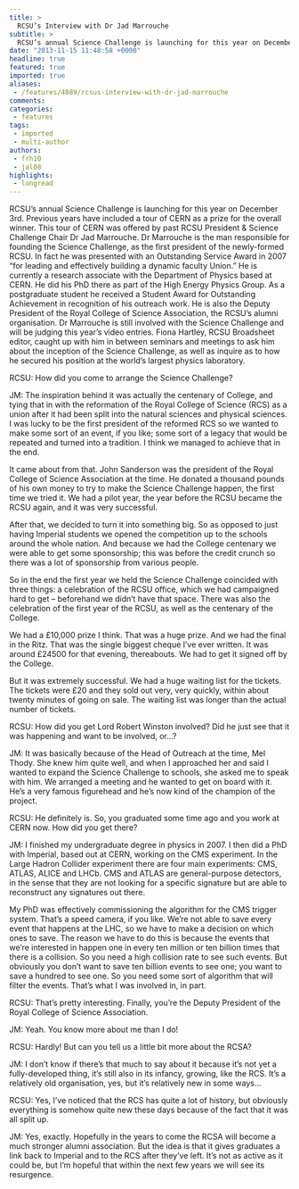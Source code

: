 ```yaml
---
title: >
  RCSU’s Interview with Dr Jad Marrouche
subtitle: >
  RCSU’s annual Science Challenge is launching for this year on December 3rd. Previous years have included a tour of CERN as a prize for the overall winner. This tour of CERN was offered by past RCSU President & Science Challenge Chair Dr Jad Marrouche.
date: "2013-11-15 11:48:58 +0000"
headline: true
featured: true
imported: true
aliases:
 - /features/4089/rcsus-interview-with-dr-jad-marrouche
comments:
categories:
 - features
tags:
 - imported
 - multi-author
authors:
 - frh10
 - jal08
highlights:
 - longread
---
```


RCSU’s annual Science Challenge is launching for this year on December 3rd. Previous years have included a tour of CERN as a prize for the overall winner. This tour of CERN was offered by past RCSU President & Science Challenge Chair Dr Jad Marrouche.
 Dr Marrouche is the man responsible for founding the Science Challenge, as the first president of the newly-formed RCSU. In fact he was presented with an Outstanding Service Award in 2007 “for leading and effectively building a dynamic faculty Union.” He is currently a research associate with the Department of Physics based at CERN. He did his PhD there as part of the High Energy Physics Group. As a postgraduate student he received a Student Award for Outstanding Achievement in recognition of his outreach work. He is also the Deputy President of the Royal College of Science Association, the RCSU’s alumni organisation.
 Dr Marrouche is still involved with the Science Challenge and will be judging this year’s video entries. Fiona Hartley, RCSU Broadsheet editor, caught up with him in between seminars and meetings to ask him about the inception of the Science Challenge, as well as inquire as to how he secured his position at the world’s largest physics laboratory.

RCSU: How did you come to arrange the Science Challenge?

JM: The inspiration behind it was actually the centenary of College, and tying that in with the reformation of the Royal College of Science (RCS) as a union after it had been split into the natural sciences and physical sciences. I was lucky to be the first president of the reformed RCS so we wanted to make some sort of an event, if you like; some sort of a legacy that would be repeated and turned into a tradition. I think we managed to achieve that in the end.

It came about from that. John Sanderson was the president of the Royal College of Science Association at the time. He donated a thousand pounds of his own money to try to make the Science Challenge happen, the first time we tried it. We had a pilot year, the year before the RCSU became the RCSU again, and it was very successful.

After that, we decided to turn it into something big. So as opposed to just having Imperial students we opened the competition up to the schools around the whole nation. And because we had the College centenary we were able to get some sponsorship; this was before the credit crunch so there was a lot of sponsorship from various people.

So in the end the first year we held the Science Challenge coincided with three things: a celebration of the RCSU office, which we had campaigned hard to get – beforehand we didn’t have that space. There was also the celebration of the first year of the RCSU, as well as the centenary of the College.

We had a £10,000 prize I think. That was a huge prize. And we had the final in the Ritz. That was the single biggest cheque I’ve ever written. It was around £24500 for that evening, thereabouts. We had to get it signed off by the College.

But it was extremely successful. We had a huge waiting list for the tickets. The tickets were £20 and they sold out very, very quickly, within about twenty minutes of going on sale. The waiting list was longer than the actual number of tickets.

RCSU: How did you get Lord Robert Winston involved? Did he just see that it was happening and want to be involved, or…?

JM: It was basically because of the Head of Outreach at the time, Mel Thody. She knew him quite well, and when I approached her and said I wanted to expand the Science Challenge to schools, she asked me to speak with him. We arranged a meeting and he wanted to get on board with it. He’s a very famous figurehead and he’s now kind of the champion of the project.

RCSU: He definitely is. So, you graduated some time ago and you work at CERN now. How did you get there?

JM: I finished my undergraduate degree in physics in 2007. I then did a PhD with Imperial, based out at CERN, working on the CMS experiment. In the Large Hadron Collider experiment there are four main experiments: CMS, ATLAS, ALICE and LHCb. CMS and ATLAS are general-purpose detectors, in the sense that they are not looking for a specific signature but are able to reconstruct any signatures out there.

My PhD was effectively commissioning the algorithm for the CMS trigger system. That’s a speed camera, if you like. We’re not able to save every event that happens at the LHC, so we have to make a decision on which ones to save. The reason we have to do this is because the events that we’re interested in happen one in every ten million or ten billion times that there is a collision. So you need a high collision rate to see such events.
 But obviously you don’t want to save ten billion events to see one; you want to save a hundred to see one. So you need some sort of algorithm that will filter the events. That’s what I was involved in, in part.

RCSU: That’s pretty interesting. Finally, you’re the Deputy President of the Royal College of Science Association.

JM: Yeah. You know more about me than I do!

RCSU: Hardly! But can you tell us a little bit more about the RCSA?

JM: I don’t know if there’s that much to say about it because it’s not yet a fully-developed thing, it’s still also in its infancy, growing, like the RCS. It’s a relatively old organisation, yes, but it’s relatively new in some ways…

RCSU: Yes, I’ve noticed that the RCS has quite a lot of history, but obviously everything is somehow quite new these days because of the fact that it was all split up.

JM: Yes, exactly. Hopefully in the years to come the RCSA will become a much stronger alumni association. But the idea is that it gives graduates a link back to Imperial and to the RCS after they’ve left. It’s not as active as it could be, but I’m hopeful that within the next few years we will see its resurgence.

